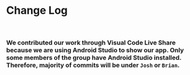 # Change Log
​
### We contributed our work through Visual Code Live Share because we are using Android Studio to show our app. Only some members of the group have Android Studio installed. Therefore, majority of commits will be under `Josh` or `Brian`.

